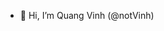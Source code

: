 - 👋 Hi, I’m Quang Vinh (@notVinh)








<!---
notVinh/notVinh is a ✨ special ✨ repository because its `README.md` (this file) appears on your GitHub profile.
You can click the Preview link to take a look at your changes.
--->
